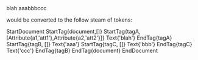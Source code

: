 <document>
  <tagA a1='att1' a2='att2'>blah</tagA>
  <tagB>aaa<tagC>bbb</tagC>ccc</tagB>
</document>

would be converted to the follow steam of tokens:

StartDocument
  StartTag{document,[]}
    StartTag{tagA,[Attribute{a1,'att1'},Attribute{a2,'att2'}]}
      Text{'blah'}
    EndTag{tagA}
    StartTag{tagB, []}
      Text{'aaa'}
      StartTag{tagC, []}
        Text{'bbb'}
      EndTag{tagC}
      Text{'ccc'}
    EndTag{tagB}
  EndTag{document}
EndDocument